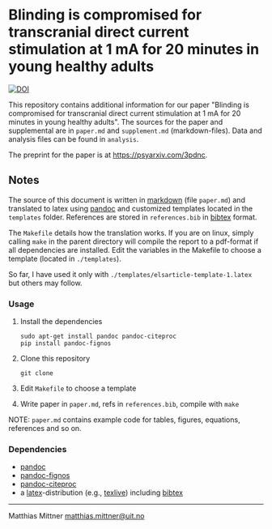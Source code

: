 # Blinding is compromised for transcranial direct current stimulation at 1 mA for 20 minutes in young healthy adults

[![DOI](https://zenodo.org/badge/150225380.svg)](https://zenodo.org/badge/latestdoi/150225380)

This repository contains additional information for our paper "Blinding is compromised for transcranial direct current stimulation at 1 mA for 20 minutes in young healthy adults". The sources for the paper and supplemental are in `paper.md` and `supplement.md` (markdown-files). Data and analysis files can be found in `analysis`.

The preprint for the paper is at <https://psyarxiv.com/3pdnc>.

## Notes

The source of this document is written in [markdown](https://daringfireball.net/projects/markdown/) (file `paper.md`) and translated to latex using [pandoc](http://pandoc.org/) and customized templates located in the `templates` folder. References are stored in `references.bib` in [bibtex](http://www.bibtex.org/) format.

The `Makefile` details how the translation works. If you are on linux, simply calling `make` in the parent directory will compile the report to a pdf-format if all dependencies are installed. Edit the variables in the Makefile to choose a template (located in `./templates`).

So far, I have used it only with `./templates/elsarticle-template-1.latex` but others may follow.

### Usage

1. Install the dependencies

    ~~~{bash}
    sudo apt-get install pandoc pandoc-citeproc
    pip install pandoc-fignos
    ~~~
2. Clone this repository

    ~~~{bash}
    git clone
    ~~~
3. Edit `Makefile` to choose a template
4. Write paper in `paper.md`, refs in `references.bib`, compile with `make`

NOTE: `paper.md` contains example code for tables, figures, equations, references and so on.

### Dependencies

- [pandoc](http://pandoc.org/)
- [pandoc-fignos](https://github.com/tomduck/pandoc-fignos)
- [pandoc-citeproc](https://github.com/jgm/pandoc-citeproc)
- a [latex](https://www.latex-project.org/)-distribution (e.g., [texlive](https://www.tug.org/texlive/)) including [bibtex](http://www.bibtex.org/)

---

Matthias Mittner <matthias.mittner@uit.no>
